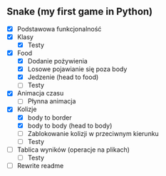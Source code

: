 ## Snake (my first game in Python)
* [x] Podstawowa funkcjonalność
* [x] Klasy
  * [x] Testy
* [x] Food
  * [x] Dodanie pożywienia
  * [x] Losowe pojawianie się poza body
  * [x] Jedzenie (head to food)
  * [ ] Testy
* [x] Animacja czasu
  * [ ] Płynna animacja
* [x] Kolizje
  * [x] body to border
  * [x] body to body (head to body)
  * [ ] Zablokowanie kolizji w przeciwnym kierunku
  * [ ] Testy
* [ ] Tablica wyników (operacje na plikach)
  * [ ] Testy
* [ ] Rewrite readme
